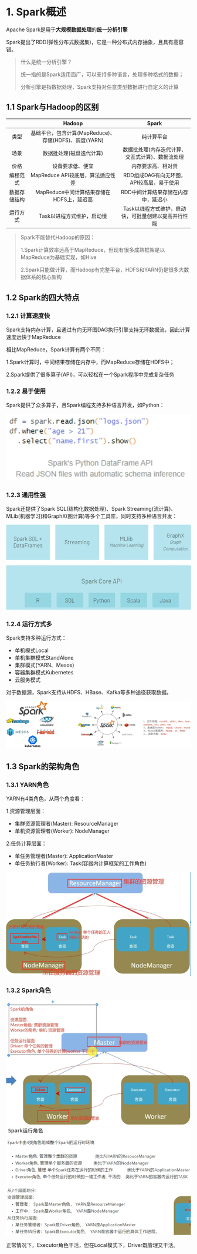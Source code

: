 # 1.	Spark概述

Apache Spark是用于**大规模数据处理**的**统一分析引擎**

Spark提出了RDD(弹性分布式数据集)，它是一种分布式内存抽象，且具有高容错。

> 什么是统一分析引擎？
>
> 统一指的是Spark适用面广，可以支持多种语言，处理多种格式的数据；
>
> 分析引擎是指数据处理，Spark支持对任意类型数据进行自定义的计算



## 1.1	Spark与Hadoop的区别

|              |                        Hadoop                         |                        Spark                         |
| :----------: | :---------------------------------------------------: | :--------------------------------------------------: |
|     类型     | 基础平台，包含计算(MapReduce)、存储(HDFS)、调度(YARN) |                      纯计算平台                      |
|     场景     |               数据批处理(磁盘迭代计算)                |   数据批处理(内存迭代计算、交互式计算)、数据流处理   |
|     价格     |                   设备要求低、便宜                    |                  内存要求高、相对贵                  |
|   编程范式   |           MapReduce API较底层，算法适应性差           |      RDD组成DAG有向无环图，API较高层，易于使用       |
| 数据存储结构 |       MapReduce中间计算结果存储在HDFS上，延迟高       |         RDD中间计算结果存储在内存中，延迟小          |
|   运行方式   |              Task以进程方式维护，启动慢               | Task以线程方式维护，启动快，可批量创建以提高并行性能 |

> Spark不能替代Hadoop的原因：
>
> 1.Spark计算效率远高于MapReduce，但现有很多成熟框架是以MapReduce为基础实现，如Hive
>
> 2.Spark只能做计算，而Hadoop有完整平台，HDFS和YARN仍是很多大数据体系的核心架构





## 1.2	Spark的四大特点

### 1.2.1	计算速度快

Spark支持内存计算，且通过有向无环图DAG执行引擎支持无环数据流，因此计算速度远快于MapReduce

相比MapReduce，Spark计算有两个不同：

1.Spark计算时，中间结果存储在内存中，而MapReduce存储在HDFS中；

2.Spark提供了很多算子(API)，可以轻松在一个Spark程序中完成复杂任务



### 1.2.2	易于使用

Spark提供了众多算子，且Spark编程支持多种语言开发，如Python：

![image-20230803132305950](Image/image-20230803132305950.png)



### 1.2.3	通用性强

Spark还提供了Spark SQL(结构化数据处理)、Spark Streaming(流计算)、MLib(机器学习)和GraphX(图计算)等多个工具库，同时支持多种语言开发：

<img src="Image/image-20230803132632164.png" alt="image-20230803132632164" style="zoom:67%;" />



### 1.2.4	运行方式多

Spark支持多种运行方式：

- 单机模式Local
- 单机集群模式StandAlone
- 集群模式(YARN、Mesos)
- 容器集群模式Kubernetes
- 云服务模式

对于数据源，Spark支持从HDFS、HBase、Kafka等多种途径获取数据。

<img src="Image/image-20230803132937103.png" alt="image-20230803132937103" style="zoom: 67%;" />



## 1.3	Spark的架构角色

### 1.3.1	YARN角色

YARN有4类角色，从两个角度看：

1.资源管理层面：

- 集群资源管理者(Master): ResourceManager
- 单机资源管理者(Worker): NodeManager

2.任务计算层面：

- 单任务管理者(Master): ApplicationMaster
- 单任务执行者(Worker): Task(容器内计算框架的工作角色)

<img src="Image/image-20230803134137323.png" alt="image-20230803134137323" style="zoom: 67%;" />



### 1.3.2	Spark角色

<img src="Image/image-20230803134317550.png" alt="image-20230803134317550" style="zoom:67%;" />

<img src="Image/image-20230803134404949.png" alt="image-20230803134404949" style="zoom:67%;" />

正常情况下，Executor角色干活，但在Local模式下，Driver既管理又干活。



